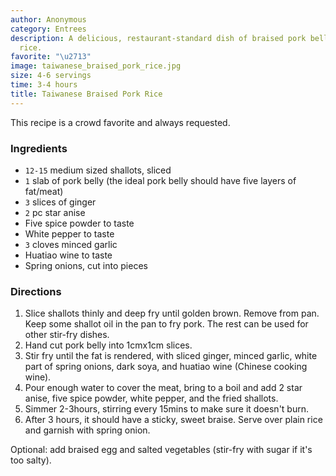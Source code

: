 ```yaml
---
author: Anonymous
category: Entrees
description: A delicious, restaurant-standard dish of braised pork belly served over
  rice.
favorite: "\u2713"
image: taiwanese_braised_pork_rice.jpg
size: 4-6 servings
time: 3-4 hours
title: Taiwanese Braised Pork Rice
---
```


This recipe is a crowd favorite and always requested.

### Ingredients

* `12-15` medium sized shallots, sliced
* `1` slab of pork belly (the ideal pork belly should have five layers of fat/meat)
* `3` slices of ginger
* `2` pc star anise
* Five spice powder to taste
* White pepper to taste
* `3` cloves minced garlic
* Huatiao wine to taste
* Spring onions, cut into pieces

### Directions

1. Slice shallots thinly and deep fry until golden brown. Remove from pan. Keep some shallot oil in the pan to fry pork. The rest can be used for other stir-fry dishes.
2. Hand cut pork belly into 1cmx1cm slices.
3. Stir fry until the fat is rendered, with sliced ginger, minced garlic, white part of spring onions, dark soya, and huatiao wine (Chinese cooking wine).
4. Pour enough water to cover the meat, bring to a boil and add 2 star anise, five spice powder, white pepper, and the fried shallots.
5. Simmer 2-3hours, stirring every 15mins to make sure it doesn't burn.
6. After 3 hours, it should have a sticky, sweet braise. Serve over plain rice and garnish with spring onion.

Optional: add braised egg and salted vegetables (stir-fry with sugar if it's too salty).
